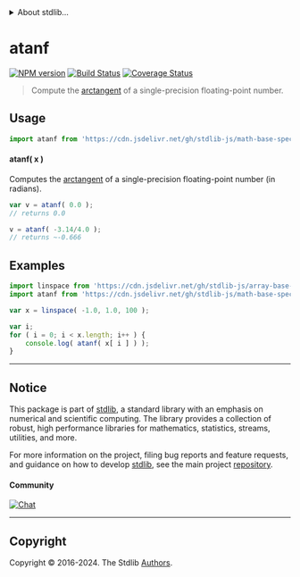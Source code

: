 <!--

@license Apache-2.0

Copyright (c) 2024 The Stdlib Authors.

Licensed under the Apache License, Version 2.0 (the "License");
you may not use this file except in compliance with the License.
You may obtain a copy of the License at

   http://www.apache.org/licenses/LICENSE-2.0

Unless required by applicable law or agreed to in writing, software
distributed under the License is distributed on an "AS IS" BASIS,
WITHOUT WARRANTIES OR CONDITIONS OF ANY KIND, either express or implied.
See the License for the specific language governing permissions and
limitations under the License.

-->


<details>
  <summary>
    About stdlib...
  </summary>
  <p>We believe in a future in which the web is a preferred environment for numerical computation. To help realize this future, we've built stdlib. stdlib is a standard library, with an emphasis on numerical and scientific computation, written in JavaScript (and C) for execution in browsers and in Node.js.</p>
  <p>The library is fully decomposable, being architected in such a way that you can swap out and mix and match APIs and functionality to cater to your exact preferences and use cases.</p>
  <p>When you use stdlib, you can be absolutely certain that you are using the most thorough, rigorous, well-written, studied, documented, tested, measured, and high-quality code out there.</p>
  <p>To join us in bringing numerical computing to the web, get started by checking us out on <a href="https://github.com/stdlib-js/stdlib">GitHub</a>, and please consider <a href="https://opencollective.com/stdlib">financially supporting stdlib</a>. We greatly appreciate your continued support!</p>
</details>

# atanf

[![NPM version][npm-image]][npm-url] [![Build Status][test-image]][test-url] [![Coverage Status][coverage-image]][coverage-url] <!-- [![dependencies][dependencies-image]][dependencies-url] -->

> Compute the [arctangent][arctangent] of a single-precision floating-point number.



<section class="usage">

## Usage

```javascript
import atanf from 'https://cdn.jsdelivr.net/gh/stdlib-js/math-base-special-atanf@v0.1.0-deno/mod.js';
```

#### atanf( x )

Computes the [arctangent][arctangent] of a single-precision floating-point number (in radians).

```javascript
var v = atanf( 0.0 );
// returns 0.0

v = atanf( -3.14/4.0 );
// returns ~-0.666
```

</section>

<!-- /.usage -->

<section class="examples">

## Examples

<!-- eslint no-undef: "error" -->

```javascript
import linspace from 'https://cdn.jsdelivr.net/gh/stdlib-js/array-base-linspace@deno/mod.js';
import atanf from 'https://cdn.jsdelivr.net/gh/stdlib-js/math-base-special-atanf@v0.1.0-deno/mod.js';

var x = linspace( -1.0, 1.0, 100 );

var i;
for ( i = 0; i < x.length; i++ ) {
    console.log( atanf( x[ i ] ) );
}
```

</section>

<!-- /.examples -->

<!-- C interface documentation. -->



<!-- Section for related `stdlib` packages. Do not manually edit this section, as it is automatically populated. -->

<section class="related">

</section>

<!-- /.related -->

<!-- Section for all links. Make sure to keep an empty line after the `section` element and another before the `/section` close. -->


<section class="main-repo" >

* * *

## Notice

This package is part of [stdlib][stdlib], a standard library with an emphasis on numerical and scientific computing. The library provides a collection of robust, high performance libraries for mathematics, statistics, streams, utilities, and more.

For more information on the project, filing bug reports and feature requests, and guidance on how to develop [stdlib][stdlib], see the main project [repository][stdlib].

#### Community

[![Chat][chat-image]][chat-url]

---

## Copyright

Copyright &copy; 2016-2024. The Stdlib [Authors][stdlib-authors].

</section>

<!-- /.stdlib -->

<!-- Section for all links. Make sure to keep an empty line after the `section` element and another before the `/section` close. -->

<section class="links">

[npm-image]: http://img.shields.io/npm/v/@stdlib/math-base-special-atanf.svg
[npm-url]: https://npmjs.org/package/@stdlib/math-base-special-atanf

[test-image]: https://github.com/stdlib-js/math-base-special-atanf/actions/workflows/test.yml/badge.svg?branch=v0.1.0
[test-url]: https://github.com/stdlib-js/math-base-special-atanf/actions/workflows/test.yml?query=branch:v0.1.0

[coverage-image]: https://img.shields.io/codecov/c/github/stdlib-js/math-base-special-atanf/main.svg
[coverage-url]: https://codecov.io/github/stdlib-js/math-base-special-atanf?branch=main

<!--

[dependencies-image]: https://img.shields.io/david/stdlib-js/math-base-special-atanf.svg
[dependencies-url]: https://david-dm.org/stdlib-js/math-base-special-atanf/main

-->

[chat-image]: https://img.shields.io/gitter/room/stdlib-js/stdlib.svg
[chat-url]: https://app.gitter.im/#/room/#stdlib-js_stdlib:gitter.im

[stdlib]: https://github.com/stdlib-js/stdlib

[stdlib-authors]: https://github.com/stdlib-js/stdlib/graphs/contributors

[umd]: https://github.com/umdjs/umd
[es-module]: https://developer.mozilla.org/en-US/docs/Web/JavaScript/Guide/Modules

[deno-url]: https://github.com/stdlib-js/math-base-special-atanf/tree/deno
[deno-readme]: https://github.com/stdlib-js/math-base-special-atanf/blob/deno/README.md
[umd-url]: https://github.com/stdlib-js/math-base-special-atanf/tree/umd
[umd-readme]: https://github.com/stdlib-js/math-base-special-atanf/blob/umd/README.md
[esm-url]: https://github.com/stdlib-js/math-base-special-atanf/tree/esm
[esm-readme]: https://github.com/stdlib-js/math-base-special-atanf/blob/esm/README.md
[branches-url]: https://github.com/stdlib-js/math-base-special-atanf/blob/main/branches.md

[arctangent]: https://en.wikipedia.org/wiki/Inverse_trigonometric_functions

</section>

<!-- /.links -->
